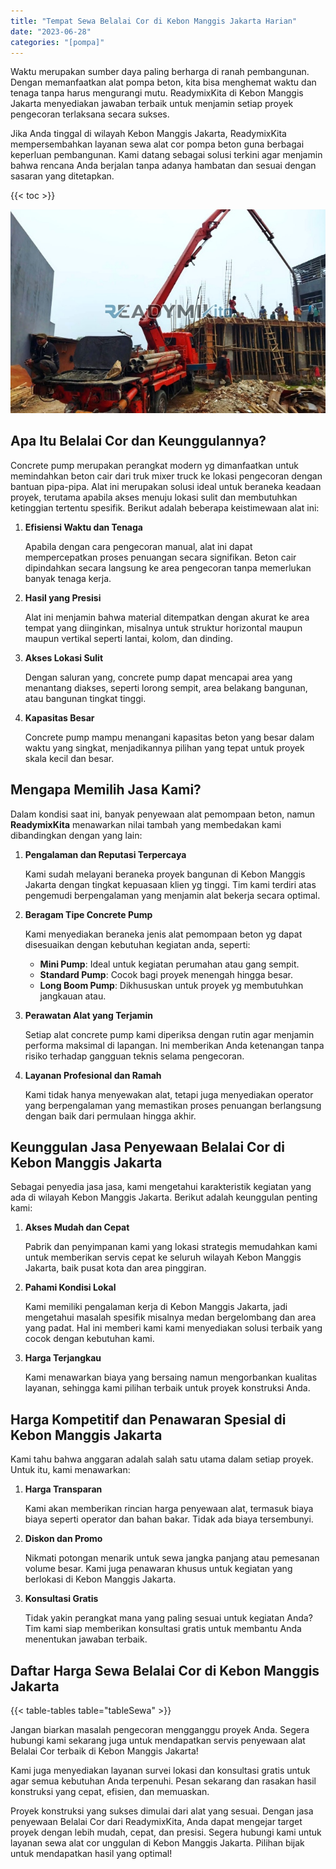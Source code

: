 ```yaml
---
title: "Tempat Sewa Belalai Cor di Kebon Manggis Jakarta Harian"
date: "2023-06-28"
categories: "[pompa]"
---
```


Waktu merupakan sumber daya paling berharga di ranah pembangunan. Dengan memanfaatkan alat pompa beton, kita bisa menghemat waktu dan tenaga tanpa harus mengurangi mutu. ReadymixKita di Kebon Manggis Jakarta menyediakan jawaban terbaik untuk menjamin setiap proyek pengecoran terlaksana secara sukses.

Jika Anda tinggal di wilayah Kebon Manggis Jakarta, ReadymixKita mempersembahkan layanan sewa alat cor pompa beton guna berbagai keperluan pembangunan. Kami datang sebagai solusi terkini agar menjamin bahwa rencana Anda berjalan tanpa adanya hambatan dan sesuai dengan sasaran yang ditetapkan.

{{< toc >}}

![Tempat Sewa Belalai Cor di Kebon Manggis Jakarta Harian](/images/pompa/sewa-pompa-14.jpg)

## Apa Itu Belalai Cor dan Keunggulannya?

Concrete pump merupakan perangkat modern yg dimanfaatkan untuk memindahkan beton cair dari truk mixer truck ke lokasi pengecoran dengan bantuan pipa-pipa. Alat ini merupakan solusi ideal untuk beraneka keadaan proyek, terutama apabila akses menuju lokasi sulit dan membutuhkan ketinggian tertentu spesifik. Berikut adalah beberapa keistimewaan alat ini:

1. **Efisiensi Waktu dan Tenaga**

   Apabila dengan cara pengecoran manual, alat ini dapat mempercepatkan proses penuangan secara signifikan. Beton cair dipindahkan secara langsung ke area pengecoran tanpa memerlukan banyak tenaga kerja.

2. **Hasil yang Presisi**

   Alat ini menjamin bahwa material ditempatkan dengan akurat ke area tempat yang diinginkan, misalnya untuk struktur horizontal maupun maupun vertikal seperti lantai, kolom, dan dinding.

3. **Akses Lokasi Sulit**

   Dengan saluran yang, concrete pump dapat mencapai area yang menantang diakses, seperti lorong sempit, area belakang bangunan, atau bangunan tingkat tinggi.

4. **Kapasitas Besar**

   Concrete pump mampu menangani kapasitas beton yang besar dalam waktu yang singkat, menjadikannya pilihan yang tepat untuk proyek skala kecil dan besar.

## Mengapa Memilih Jasa Kami?

Dalam kondisi saat ini, banyak penyewaan alat pemompaan beton, namun **ReadymixKita** menawarkan nilai tambah yang membedakan kami dibandingkan dengan yang lain:

1. **Pengalaman dan Reputasi Terpercaya**

   Kami sudah melayani beraneka proyek bangunan di Kebon Manggis Jakarta dengan tingkat kepuasaan klien yg tinggi. Tim kami terdiri atas pengemudi berpengalaman yang menjamin alat bekerja secara optimal.

2. **Beragam Tipe Concrete Pump**

   Kami menyediakan beraneka jenis alat pemompaan beton yg dapat disesuaikan dengan kebutuhan kegiatan anda, seperti:
   - **Mini Pump**: Ideal untuk kegiatan perumahan atau gang sempit.
   - **Standard Pump**: Cocok bagi proyek menengah hingga besar.
   - **Long Boom Pump**: Dikhususkan untuk proyek yg membutuhkan jangkauan atau.

3. **Perawatan Alat yang Terjamin**

   Setiap alat concrete pump kami diperiksa dengan rutin agar menjamin performa maksimal di lapangan. Ini memberikan Anda ketenangan tanpa risiko terhadap gangguan teknis selama pengecoran.

4. **Layanan Profesional dan Ramah**

   Kami tidak hanya menyewakan alat, tetapi juga menyediakan operator yang berpengalaman yang memastikan proses penuangan berlangsung dengan baik dari permulaan hingga akhir.

## Keunggulan Jasa Penyewaan Belalai Cor di Kebon Manggis Jakarta

Sebagai penyedia jasa jasa, kami mengetahui karakteristik kegiatan yang ada di wilayah Kebon Manggis Jakarta. Berikut adalah keunggulan penting kami:

1. **Akses Mudah dan Cepat**

   Pabrik dan penyimpanan kami yang lokasi strategis memudahkan kami untuk memberikan servis cepat ke seluruh wilayah Kebon Manggis Jakarta, baik pusat kota dan area pinggiran.

2. **Pahami Kondisi Lokal**

   Kami memiliki pengalaman kerja di Kebon Manggis Jakarta, jadi mengetahui masalah spesifik misalnya medan bergelombang dan area yang padat. Hal ini memberi kami kami menyediakan solusi terbaik yang cocok dengan kebutuhan kami.

3. **Harga Terjangkau**

   Kami menawarkan biaya yang bersaing namun mengorbankan kualitas layanan, sehingga kami pilihan terbaik untuk proyek konstruksi Anda.

## Harga Kompetitif dan Penawaran Spesial di Kebon Manggis Jakarta

Kami tahu bahwa anggaran adalah salah satu utama dalam setiap proyek. Untuk itu, kami menawarkan:

1. **Harga Transparan**

   Kami akan memberikan rincian harga penyewaan alat, termasuk biaya biaya seperti operator dan bahan bakar. Tidak ada biaya tersembunyi.

2. **Diskon dan Promo**

   Nikmati potongan menarik untuk sewa jangka panjang atau pemesanan volume besar. Kami juga penawaran khusus untuk kegiatan yang berlokasi di Kebon Manggis Jakarta.

3. **Konsultasi Gratis**

   Tidak yakin perangkat mana yang paling sesuai untuk kegiatan Anda? Tim kami siap memberikan konsultasi gratis untuk membantu Anda menentukan jawaban terbaik.

## Daftar Harga Sewa Belalai Cor di Kebon Manggis Jakarta

{{< table-tables table="tableSewa" >}}

Jangan biarkan masalah pengecoran mengganggu proyek Anda. Segera hubungi kami sekarang juga untuk mendapatkan servis penyewaan alat Belalai Cor terbaik di Kebon Manggis Jakarta!

Kami juga menyediakan layanan survei lokasi dan konsultasi gratis untuk agar semua kebutuhan Anda terpenuhi. Pesan sekarang dan rasakan hasil konstruksi yang cepat, efisien, dan memuaskan.

Proyek konstruksi yang sukses dimulai dari alat yang sesuai. Dengan jasa penyewaan Belalai Cor dari ReadymixKita, Anda dapat mengejar target proyek dengan lebih mudah, cepat, dan presisi. Segera hubungi kami untuk layanan sewa alat cor unggulan di Kebon Manggis Jakarta. Pilihan bijak untuk mendapatkan hasil yang optimal!